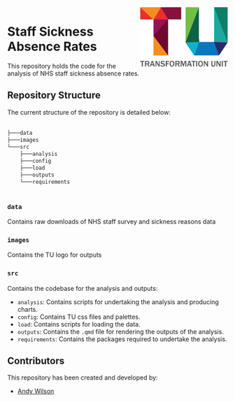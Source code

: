 <img src="images/TU_logo_large.png" alt="TU logo" width="200" align="right"/>

# Staff Sickness Absence Rates
This repository holds the code for the analysis of NHS staff sickness absence rates.

## Repository Structure
The current structure of the repository is detailed below:

``` plaintext

├───data
├───images
└───src
    ├───analysis
    ├───config
    ├───load
    ├───outputs
    └───requirements
    
```

### `data`
Contains raw downloads of NHS staff survey and sickness reasons data

### `images`
Contains the TU logo for outputs

### `src`
Contains the codebase for the analysis and outputs:

* `analysis`: Contains scripts for undertaking the analysis and producing charts.
* `config`: Contains TU css files and palettes.
* `load`: Contains scripts for loading the data.
* `outputs`: Contains the `.qmd` file for rendering the outputs of the analysis.
* `requirements`: Contains the packages required to undertake the analysis.
  
## Contributors

This repository has been created and developed by:

-   [Andy Wilson](https://github.com/ASW-Analyst)